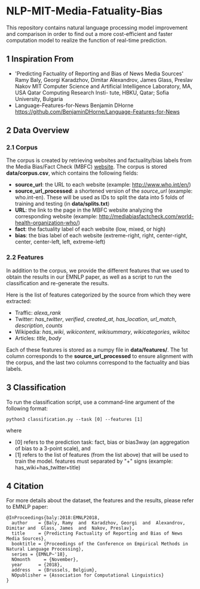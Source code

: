 # NLP-MIT-Media-Fatuality-Bias

This repository contains natural language processing model improvement and comparison in order to find out a more cost-efficient and faster computation model to realize the function of real-time prediction. 

## 1 Inspiration From
* 'Predicting Factuality of Reporting and Bias of News Media Sources'
Ramy Baly, Georgi Karadzhov, Dimitar Alexandrov, James Glass, Preslav Nakov MIT Computer Science and Artificial Intelligence Laboratory, MA, USA Qatar Computing Research Insti- tute, HBKU, Qatar; Sofia University, Bulgaria
* Language-Features-for-News
Benjamin DHorne
https://github.com/BenjaminDHorne/Language-Features-for-News

## 2 Data Overview

### 2.1 Corpus
The corpus is created by retrieving websites and factuality/bias labels from the Media Bias/Fact Check (MBFC) [website](http://mediabiasfactcheck.com/). The corpus is stored **data/corpus.csv**, which contains the following fields:
* **source_url**: the URL to each website (example: http://www.who.int/en/)
* **source_url_processed**: a shortened version of the *source_url* (example: who.int-en). These will be used as IDs to split the data into 5 folds of training and testing (in **data/splits.txt**) 
* **URL**: the link to the page in the MBFC website analyzing the corresponding website (example: http://mediabiasfactcheck.com/world-health-organization-who/)
* **fact**: the factuality label of each website (low, mixed, or high)
* **bias**: the bias label of each website (extreme-right, right, center-right, center, center-left, left, extreme-left)

### 2.2 Features
In addition to the corpus, we provide the different features that we used to obtain the results in our EMNLP paper, as well as a script to run the classification and re-generate the results.

Here is the list of features categorized by the source from which they were extracted:
* Traffic: *alexa_rank*
* Twitter: *has_twitter*, *verified*, *created_at*, *has_location*, *url_match*, *description*, *counts*
* Wikipedia: *has_wiki*, *wikicontent*, *wikisummary*, *wikicategories*, *wikitoc*
* Articles: *title*, *body*

Each of these features is stored as a numpy file in **data/features/**. The 1st column corresponds to the **source_url_processed** to ensure alignment with the corpus, and the last two columns correspond to the factuality and bias labels.

## 3 Classification
To run the classification script, use a command-line argument of the following format:

```
python3 classification.py --task [0] --features [1]
```
where
* [0] refers to the prediction task: fact, bias or bias3way (an aggregation of bias to a 3-point scale), and
* [1] refers to the list of features (from the list above) that will be used to train the model. features must separated by "+" signs (example: has_wiki+has_twitter+title)


## 4 Citation
For more details about the dataset, the features and the results, please refer to EMNLP paper:

```
@InProceedings{baly:2018:EMNLP2018,
  author    = {Baly, Ramy  and  Karadzhov, Georgi  and  Alexandrov, Dimitar and  Glass, James  and  Nakov, Preslav},
  title     = {Predicting Factuality of Reporting and Bias of News Media Sources},  
  booktitle = {Proceedings of the Conference on Empirical Methods in Natural Language Processing},
  series = {EMNLP~'18},
  NOmonth     = {November},
  year      = {2018},
  address   = {Brussels, Belgium},
  NOpublisher = {Association for Computational Linguistics}
}
```
